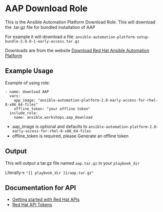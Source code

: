 # AAP Download Role

This is the Ansible Automation Platform Download Role.  This will download the .tar.gz file for bundled installation of AAP

For example it will download a file: `ansible-automation-platform-setup-bundle-2.0.0-1-early-access.tar.gz`

Downloads are from the website [Download Red Hat Ansible Automation Platform
](https://access.redhat.com/downloads/content/480/ver=Early%20Access%202.0/rhel---8/Early%20Access%202.0/x86_64/product-software)

## Example Usage

Example of using role:

```
- name: download AAP
  vars:
    app_image: "ansible-automation-platform-2.0-early-access-for-rhel-8-x86_64-files"
    offline_token: "your offline token"
  include_role:
    name: ansible.workshops.aap_download
```

- aap_image is optional and defaults to `ansible-automation-platform-2.0-early-access-for-rhel-8-x86_64-files`
- offline_token is required, please Generate an offline token

## Output

This will output a tar.gz file named ```aap.tar.gz``` in your ```playbook_dir```

Literally-> `"{{ playbook_dir }}/aap.tar.gz"`



## Documentation for API

- [Getting started with Red Hat APIs
](https://access.redhat.com/articles/3626371)
- [Red Hat API Tokens
](https://access.redhat.com/management/api)
